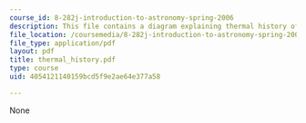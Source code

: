 ```yaml
---
course_id: 8-282j-introduction-to-astronomy-spring-2006
description: This file contains a diagram explaining thermal history of the universe.
file_location: /coursemedia/8-282j-introduction-to-astronomy-spring-2006/4054121140159bcd5f9e2ae64e377a58_thermal_history.pdf
file_type: application/pdf
layout: pdf
title: thermal_history.pdf
type: course
uid: 4054121140159bcd5f9e2ae64e377a58

---
```

None